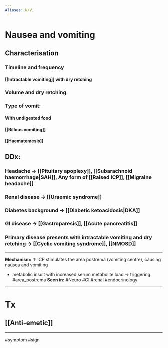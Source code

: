 ```yaml
---
Aliases: N/V, 
---
```

# Nausea and vomiting
## Characterisation
### Timeline and frequency
#### [[Intractable vomiting]] with dry retching 
### Volume and dry retching 
### Type of vomit:
#### With undigested food
#### [[Billous vomiting]]
#### [[Haematemesis]]
## DDx:
### Headache -> [[Pituitary apoplexy]], [[Subarachnoid haemorrhage|SAH]], Any form of [[Raised ICP]], [[Migraine headache]]
### Renal disease -> [[Uraemic syndrome]]
### Diabetes background -> [[Diabetic ketoacidosis|DKA]]
### GI disease -> [[Gastroparesis]], [[Acute pancreatitis]]
### Primary disease presents with intractable vomiting and dry retching -> [[Cyclic vomiting syndrome]], [[NMOSD]]

---
**Mechanism:** ↑ ICP stimulates the area postrema (vomiting centre), causing nausea and vomiting
- metabolic insult with increased serum metabolite load -> triggering #area_postrema
**Seen in:** #Neuro #GI #renal #endocrinology 

---
# Tx
## [[Anti-emetic]]

---
#symptom #sign 


